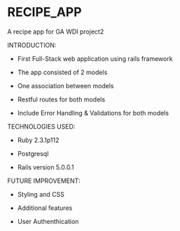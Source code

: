 # RECIPE_APP


A recipe app for GA WDI project2



INTRODUCTION:  

   - First Full-Stack web application using rails framework

   - The app consisted of 2 models

   - One association between models

   - Restful routes for both models

   - Include Error Handling & Validations for both models


TECHNOLOGIES USED:

   - Ruby 2.3.1p112

   - Postgresql

   - Rails version 5.0.0.1


FUTURE IMPROVEMENT:

   - Styling and CSS

   - Additional features

   - User Authenthication
